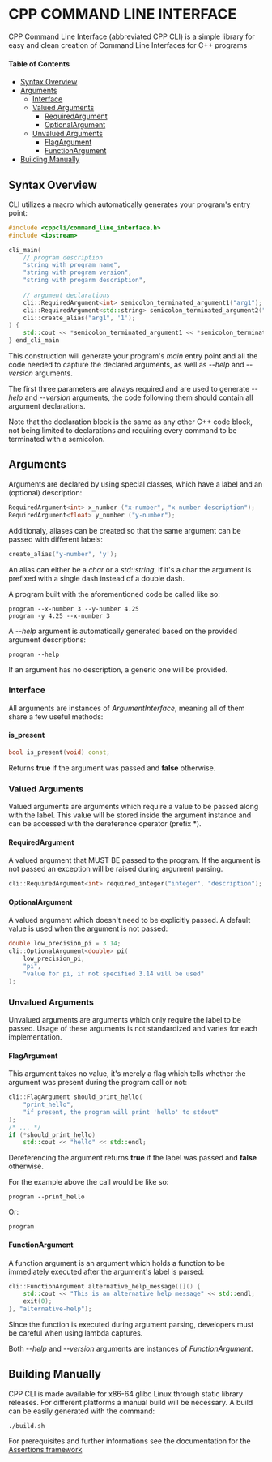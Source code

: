 # CPP COMMAND LINE INTERFACE
CPP Command Line Interface (abbreviated CPP CLI) is a simple library for easy and clean creation of Command Line Interfaces for C++ programs

#### Table of Contents
* [Syntax Overview](#syntax-overview)
* [Arguments](#arguments)
	* [Interface](#interface)
	* [Valued Arguments](#valued-arguments)
		* [RequiredArgument](#requiredargument)
		* [OptionalArgument](#optionalargument)
	* [Unvalued Arguments](#unvalued-arguments)
		* [FlagArgument](#flagargument)
		* [FunctionArgument](#functionargument)
* [Building Manually](#building-manually)

## Syntax Overview
CLI utilizes a macro which automatically generates your program's entry point:
``` c++
#include <cppcli/command_line_interface.h>
#include <iostream>

cli_main(
	// program description
	"string with program name",
	"string with program version",
	"string with progarm description",
	
	// argument declarations
	cli::RequiredArgument<int> semicolon_terminated_argument1("arg1");
	cli::RequiredArgument<std::string> semicolon_terminated_argument2("arg2");
	cli::create_alias("arg1", '1');
) {
	std::cout << *semicolon_terminated_argument1 << *semicolon_terminated_argument2 << std::endl;
} end_cli_main
```
This construction will generate your program's _main_ entry point and all the code needed to capture the declared arguments, as well as _--help_ and _--version_ arguments.

The first three parameters are always required and are used to generate _--help_ and _--version_ arguments, the code following them should contain all argument declarations.

Note that the declaration block is the same as any other C++ code block, not being limited to declarations and requiring every command to be terminated with a semicolon.

## Arguments
Arguments are declared by using special classes, which have a label and an (optional) description:
``` c++
RequiredArgument<int> x_number ("x-number", "x number description");
RequiredArgument<float> y_number ("y-number");
```

Additionaly, aliases can be created so that the same argument can be passed with different labels:
``` c++
create_alias("y-number", 'y');
```
An alias can either be a _char_ or a _std::string_, if it's a char the argument is prefixed with a single dash instead of a double dash.

A program built with the aforementioned code be called like so:
```
program --x-number 3 --y-number 4.25
program -y 4.25 --x-number 3
```

A _--help_ argument is automatically generated based on the provided argument descriptions:
```
program --help
```
If an argument has no description, a generic one will be provided.

### Interface
All arguments are instances of _ArgumentInterface_, meaning all of them share a few useful methods:

#### is_present
``` c++
bool is_present(void) const;
```
Returns __true__ if the argument was passed and __false__ otherwise.


### Valued Arguments
Valued arguments are arguments which require a value to be passed along with the label. This value will be stored inside the argument instance and can be accessed with the dereference operator (prefix *).

#### RequiredArgument
A valued argument that MUST BE passed to the program. If the argument is not passed an exception will be raised during argument parsing.
``` c++
cli::RequiredArgument<int> required_integer("integer", "description");
```

#### OptionalArgument
A valued argument which doesn't need to be explicitly passed. A default value is used when the argument is not passed:
``` c++
double low_precision_pi = 3.14;
cli::OptionalArgument<double> pi(
	low_precision_pi,
	"pi",
	"value for pi, if not specified 3.14 will be used"
);
```

### Unvalued Arguments
Unvalued arguments are arguments which only require the label to be passed. Usage of these arguments is not standardized and varies for each implementation.

#### FlagArgument
This argument takes no value, it's merely a flag which tells whether the argument was present during the program call or not:
``` c++
cli::FlagArgument should_print_hello(
	"print_hello",
	"if present, the program will print 'hello' to stdout"
);
/* ... */
if (*should_print_hello)
	std::cout << "hello" << std::endl;
```
Dereferencing the argument returns __true__ if the label was passed and __false__ otherwise.

For the example above the call would be like so:
```
program --print_hello
```
Or:
```
program
```

#### FunctionArgument
A function argument is an argument which holds a function to be immediately executed after the argument's label is parsed:
``` c++
cli::FunctionArgument alternative_help_message([]() {
	std::cout << "This is an alternative help message" << std::endl;
	exit(0);
}, "alternative-help");
```
Since the function is executed during argument parsing, developers must be careful when using lambda captures.

Both _--help_ and _--version_ arguments are instances of _FunctionArgument_.

## Building Manually
CPP CLI is made available for x86-64 glibc Linux through static library releases. For different platforms a manual build will be necessary. A build can be easily generated with the command:
```
./build.sh
```
For prerequisites and further informations see the documentation for the [Assertions framework](https://github.com/rockerbacon/assertions)
